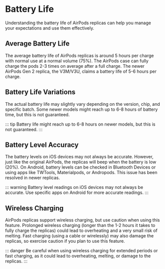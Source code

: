 # Battery Life

Understanding the battery life of AirPods replicas can help you manage your expectations and use them effectively.

## Average Battery Life

The average battery life of AirPods replicas is around 5 hours per charge with normal use at a normal volume (75%). The AirPods case can fully charge the pods 2-3 times on average after a full charge. The newer AirPods Gen 2 replica, the V3M/V3U, claims a battery life of 5-6 hours per charge.

## Battery Life Variations

The actual battery life may slightly vary depending on the version, chip, and specific batch. Some newer models might reach up to 6-8 hours of battery time, but this is not guaranteed.

::: tip
Battery life might reach up to 6-8 hours on newer models, but this is not guaranteed.
:::

## Battery Level Accuracy

The battery levels on iOS devices may not always be accurate. However, just like the original AirPods, the replicas will beep when the battery is low (20%). On Android, battery levels can be checked in Bluetooth Devices or using apps like TWTools, Materialpods, or Andropods. This issue has been resolved in newer replicas.

::: warning
Battery level readings on iOS devices may not always be accurate. Use specific apps on Android for more accurate readings.
:::

## Wireless Charging

AirPods replicas support wireless charging, but use caution when using this feature. Prolonged wireless charging (longer than the 1-2 hours it takes to fully charge the replicas) could lead to overheating and a very small risk of melting. Fast charging (using a cable or wirelessly) may also damage the replicas, so exercise caution if you plan to use this feature.

::: danger
Be careful when using wireless charging for extended periods or fast charging, as it could lead to overheating, melting, or damage to the replicas.
:::